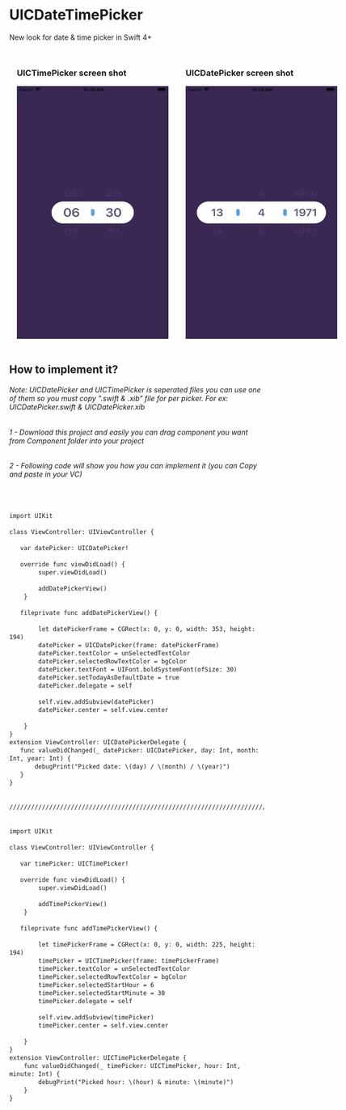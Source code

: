 # UICDateTimePicker
New look for date &amp; time picker in Swift 4+

<div style="display: block; width: 1000px;">
  
  <div style="display: inline-block; margin: 15px;">
    <h3>UICTimePicker screen shot</h3>
    <img src="https://github.com/Coder-ACJHP/UICDateTimePicker/blob/master/Simulator%20Screen%20Shot.png" width=300 height= 500>
  </div>

  <div style="display: inline-block; margin: 15px;">
    <h3>UICDatePicker screen shot</h3>
    <img src="https://github.com/Coder-ACJHP/UICDateTimePicker/blob/master/Simulator%20Screen%20Shot2.png" width=300 height= 500>
  </div>
  
</div>

## How to implement it?
###### Note: UICDatePicker and UICTimePicker is seperated files you can use one of them so you must copy ".swift & .xib" file for per picker. For ex: UICDatePicker.swift & UICDatePicker.xib
###### 1 - Download this project and easily you can drag component you want from Component folder into your project 
###### 2 - Following code will show you how you can implement it (you can Copy and paste in your VC)

<pre>
<code>

import UIKit

class ViewController: UIViewController {

   var datePicker: UICDatePicker! 
 
   override func viewDidLoad() {
        super.viewDidLoad()
                
        addDatePickerView()
    }

   fileprivate func addDatePickerView() {

        let datePickerFrame = CGRect(x: 0, y: 0, width: 353, height: 194)
        datePicker = UICDatePicker(frame: datePickerFrame)
        datePicker.textColor = unSelectedTextColor 
        datePicker.selectedRowTextColor = bgColor  
        datePicker.textFont = UIFont.boldSystemFont(ofSize: 30)
        datePicker.setTodayAsDefaultDate = true    
        datePicker.delegate = self

        self.view.addSubview(datePicker)
        datePicker.center = self.view.center

    }
}
extension ViewController: UICDatePickerDelegate {
   func valueDidChanged(_ datePicker: UICDatePicker, day: Int, month: Int, year: Int) {
       debugPrint("Picked date: \(day) / \(month) / \(year)")
   }
}


/////////////////////////////////////////////////////////////////////////////////////////////////


import UIKit

class ViewController: UIViewController {

   var timePicker: UICTimePicker! 
 
   override func viewDidLoad() {
        super.viewDidLoad()
                
        addTimePickerView()
    }

   fileprivate func addTimePickerView() {

        let timePickerFrame = CGRect(x: 0, y: 0, width: 225, height: 194)
        timePicker = UICTimePicker(frame: timePickerFrame)
        timePicker.textColor = unSelectedTextColor
        timePicker.selectedRowTextColor = bgColor
        timePicker.selectedStartHour = 6
        timePicker.selectedStartMinute = 30
        timePicker.delegate = self

        self.view.addSubview(timePicker)
        timePicker.center = self.view.center

    }
}
extension ViewController: UICTimePickerDelegate {
    func valueDidChanged(_ timePicker: UICTimePicker, hour: Int, minute: Int) {
        debugPrint("Picked hour: \(hour) & minute: \(minute)")
    }
}
</code>
</pre>
